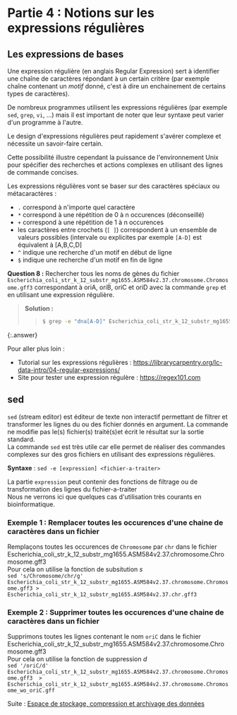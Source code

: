 # Partie 4 : Notions sur les expressions régulières

## Les expressions de bases  

Une expression régulière (en anglais Regular Expression) sert à identifier une
chaîne de caractères répondant à un certain critère (par exemple chaîne
contenant un *motif* donné, c'est à dire un enchainement de certains types
de caractères).

De nombreux programmes utilisent les expressions régulières (par exemple `sed`,
`grep`, `vi`, ...) mais il est important de noter que leur syntaxe peut varier
d'un programme à l'autre.

Le design d'expressions régulières peut rapidement s'avérer complexe et nécessite
un savoir-faire certain.

Cette possibilité illustre cependant la puissance de l'environnement Unix 
pour spécifier des recherches et actions complexes en utilisant des lignes 
de commande concises.  

Les expressions régulières vont se baser sur des caractères spéciaux ou métacaractères :

- `.` correspond à n'importe quel caractère  
- `*` correspond à une répétition de 0 à n occurences (déconseillé) 
- `+` correspond à une répétition de 1 à n occurences 
- les caractères entre crochets (`[ ]`) correspondent à un ensemble de valeurs possibles (intervale ou explicites par exemple `[A-D]` est équivalent à [A,B,C,D]
- `^` indique une recherche d'un motif en début de ligne  
- `$` indique une recherche d'un motif en fin de ligne  

**Question 8 :** Rechercher tous les noms de gènes du fichier
`Escherichia_coli_str_k_12_substr_mg1655.ASM584v2.37.chromosome.Chromosome.gff3`
correspondant à oriA, oriB, oriC et oriD avec la commande `grep` et en
utilisant une expression régulière.

> **Solution :**  
> > ```bash 
> > $ grep -e "dna[A-D]" Escherichia_coli_str_k_12_substr_mg1655.ASM584v2.37.chromosome.Chromosome.gff3 
> > ```
{:.answer}


Pour aller plus loin :
- Tutorial sur les expressions régulières :  https://librarycarpentry.org/lc-data-intro/04-regular-expressions/  
- Site pour tester une expression régulère : https://regex101.com  

## sed  

`sed` (stream editor) est éditeur de texte non interactif permettant de filtrer et transformer les lignes du ou des fichier donnés en argument. La commande ne modifie pas le(s) fichier(s) traité(s)et écrit le résultat sur la sortie standard.  
La commande `sed` est très utile car elle permet de réaliser des commandes complexes sur des gros fichiers en utilisant des expressions régulières.  

**Syntaxe** : `sed -e [expression] <fichier-a-traiter>`

La partie `expression` peut contenir des fonctions de filtrage ou de transformation des lignes du fichier-a-traiter  
Nous ne verrons ici que quelques cas d'utilisation très courants en bioinformatique.  

### Exemple 1 : Remplacer toutes les occurences d'une chaine de caractères dans un fichier  
Remplaçons toutes les occurences de `Chromosome` par `chr` dans le fichier Escherichia_coli_str_k_12_substr_mg1655.ASM584v2.37.chromosome.Chromosome.gff3   
Pour cela on utilise la fonction de subsitution *s*  
`sed 's/Chromosome/chr/g' Escherichia_coli_str_k_12_substr_mg1655.ASM584v2.37.chromosome.Chromosome.gff3 > Escherichia_coli_str_k_12_substr_mg1655.ASM584v2.37.chr.gff3`

### Exemple 2 : Supprimer toutes les occurences d'une chaine de caractères dans un fichier  
Supprimons toutes les lignes contenant le nom `oriC` dans le fichier Escherichia_coli_str_k_12_substr_mg1655.ASM584v2.37.chromosome.Chromosome.gff3  
Pour cela on utilise la fonction de suppression *d*  
`sed '/oriC/d' Escherichia_coli_str_k_12_substr_mg1655.ASM584v2.37.chromosome.Chromosome.gff3  > Escherichia_coli_str_k_12_substr_mg1655.ASM584v2.37.chromosome.Chromosome_wo_oriC.gff`


Suite : [Espace de stockage, compression et archivage des données](05_tar.md)
